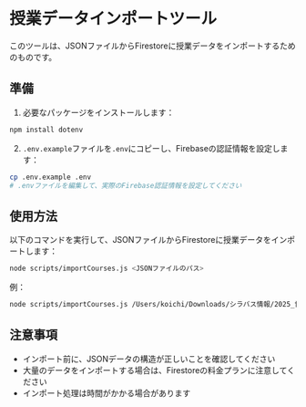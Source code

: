 # 授業データインポートツール

このツールは、JSONファイルからFirestoreに授業データをインポートするためのものです。

## 準備

1. 必要なパッケージをインストールします：

```bash
npm install dotenv
```

2. `.env.example`ファイルを`.env`にコピーし、Firebaseの認証情報を設定します：

```bash
cp .env.example .env
# .envファイルを編集して、実際のFirebase認証情報を設定してください
```

## 使用方法

以下のコマンドを実行して、JSONファイルからFirestoreに授業データをインポートします：

```bash
node scripts/importCourses.js <JSONファイルのパス>
```

例：

```bash
node scripts/importCourses.js /Users/koichi/Downloads/シラバス情報/2025_世界教養_月曜日１限_全件.json
```

## 注意事項

- インポート前に、JSONデータの構造が正しいことを確認してください
- 大量のデータをインポートする場合は、Firestoreの料金プランに注意してください
- インポート処理は時間がかかる場合があります
